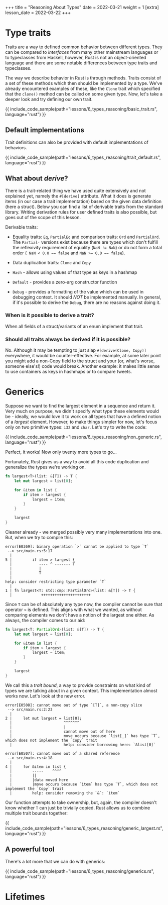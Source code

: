 +++
title = "Reasoning About Types"
date = 2022-03-21
weight = 1
[extra]
lesson_date = 2022-03-22
+++

# Type traits

Traits are a way to defined common behavior between different types. They can be compared to _interfaces_ from many other mainstream languages or to typeclasses from Haskell, however, Rust is not an object-oriented language and there are some notable differences between type traits and typeclasses.

The way we describe behavior in Rust is through methods. Traits consist of a set of these methods which then should be implemented by a type. We've already encountered examples of these, like the `Clone` trait which specified that the `clone()` method can be called on some given type. Now, let's take a deeper look and try defining our own trait.

{{ include_code_sample(path="lessons/6_types_reasoning/basic_trait.rs", language="rust") }}

## Default implementations

Trait definitions can also be provided with default implementations of behaviors.

{{ include_code_sample(path="lessons/6_types_reasoning/trait_default.rs", language="rust") }}

## What about _derive_?

There is a trait-related thing we have used quite extensively and not explained yet, namely the `#[derive]` attribute. What it does is generate items (in our case a trait implementation) based on the given data definition (here a struct). Below you can find a list of derivable traits from the standard library. Writing derivation rules for user defined traits is also possible, but goes out of the scope of this lesson.

Derivable traits:

- Equality traits: `Eq`, `PartialEq` and comparison traits: `Ord` and `PartialOrd`. The `Partial-` versions exist because there are types which don't fulfill the reflexivity requirement of equality (`NaN != NaN`) or do not form a total order (` NaN < 0.0 == false` and `NaN >= 0.0 == false`).

- Data duplication traits: `Clone` and `Copy`

- `Hash` - allows using values of that type as keys in a hashmap

- `Default` - provides a zero-arg constructor function

- `Debug` - provides a formatting of the value which can be used in debugging context. It should _NOT_ be implemented manually. In general, if it's possible to derive the `Debug`, there are no reasons against doing it.

### When is it possible to derive a trait?

When all fields of a struct/variants of an enum implement that trait.

### Should all traits always be derived if it is possible?

No. Although it may be tempting to just slap `#[derive(Clone, Copy)]` everywhere, it would be counter-effective. For example, at some later point you might add a non-Copy field to the struct and your (or, what's worse, someone else's!) code would break. Another example: it makes little sense to use containers as keys in hashmaps or to compare tweets.

# Generics

Suppose we want to find the largest element in a sequence and return it. Very much on purpose, we didn't specify what type these elements would be - ideally, we would love it to work on all types that have a defined notion of a _largest_ element. However, to make things simpler for now, let's focus only on two primitive types: `i32` and `char`. Let's try to write the code:

{{ include_code_sample(path="lessons/6_types_reasoning/non_generic.rs", language="rust") }}

Perfect, it works! Now only twenty more types to go...

Fortunately, Rust gives us a way to avoid all this code duplication and generalize the types we're working on.

```rust
fn largest<T>(list: &[T]) -> T {
    let mut largest = list[0];

    for &item in list {
        if item > largest {
            largest = item;
        }
    }

    largest
}
```

Cleaner already - we merged possibly very many implementations into one. But, when we try to compile this:

```
error[E0369]: binary operation `>` cannot be applied to type `T`
 --> src/main.rs:5:17
  |
5 |         if item > largest {
  |            ---- ^ ------- T
  |            |
  |            T
  |
help: consider restricting type parameter `T`
  |
1 | fn largest<T: std::cmp::PartialOrd>(list: &[T]) -> T {
  |             ++++++++++++++++++++++
```

Since `T` can be of absolutely any type now, the compiler cannot be sure that operator `>` is defined. This aligns with what we wanted, as without comparing elements we don't have a notion of the largest one either. As always, the compiler comes to our aid:

```rust
fn largest<T: PartialOrd>(list: &[T]) -> T {
    let mut largest = list[0];

    for &item in list {
        if item > largest {
            largest = item;
        }
    }

    largest
}
```

We call this a _trait bound_, a way to provide constraints on what kind of types we are talking about in a given context. This implementation almost works now. Let's look at the new error.

```
error[E0508]: cannot move out of type `[T]`, a non-copy slice
 --> src/main.rs:2:23
  |
2 |     let mut largest = list[0];
  |                       ^^^^^^^
  |                       |
  |                       cannot move out of here
  |                       move occurs because `list[_]` has type `T`, which does not implement the `Copy` trait
  |                       help: consider borrowing here: `&list[0]`

error[E0507]: cannot move out of a shared reference
 --> src/main.rs:4:18
  |
4 |     for &item in list {
  |         -----    ^^^^
  |         ||
  |         |data moved here
  |         |move occurs because `item` has type `T`, which does not implement the `Copy` trait
  |         help: consider removing the `&`: `item`
```

Our function attempts to take ownership, but, again, the compiler doesn't know whether `T` can just be trivially copied. Rust allows us to combine multiple trait bounds together:

{{ include_code_sample(path="lessons/6_types_reasoning/generic_largest.rs", language="rust") }}

## A powerful tool

There's a lot more that we can do with generics:

{{ include_code_sample(path="lessons/6_types_reasoning/generics.rs", language="rust") }}

# Lifetimes
